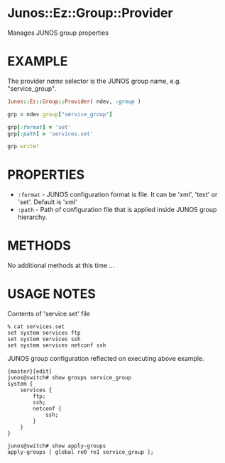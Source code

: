 # Junos::Ez::Group::Provider

Manages JUNOS group properties

# EXAMPLE

The provider *name* selector is the JUNOS group name, e.g. "service_group".

```ruby
Junos::Ez::Group::Provider( ndev, :group )

grp = ndev.group["service_group"]

grp[:format] = 'set'
grp[:path] = 'services.set'

grp.write!

```

# PROPERTIES

  - `:format` - JUNOS configuration format is file. It can be 'xml', 'text' or 'set'. Default is 'xml'
  - `:path` - Path of configuration file that is applied inside JUNOS group hierarchy.

# METHODS

No additional methods at this time ...

# USAGE NOTES

Contents of 'service.set' file

````
% cat services.set 
set system services ftp
set system services ssh
set system services netconf ssh
````

JUNOS group configuration reflected on executing above example.

````
{master}[edit]
junos@switch# show groups service_group 
system {
    services {
        ftp;
        ssh;
        netconf {
            ssh;
        }
    }
}

junos@switch# show apply-groups
apply-groups [ global re0 re1 service_group ];

````


